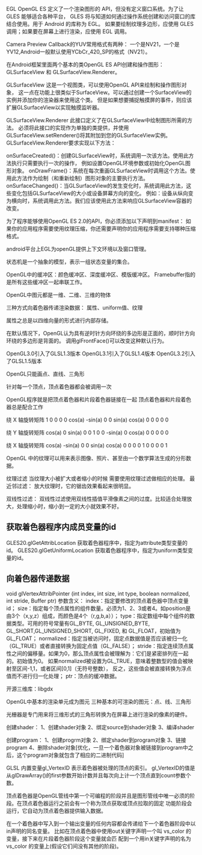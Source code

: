 EGL
    OpenGL ES 定义了一个渲染图形的 API，但没有定义窗口系统。为了让 GLES 能够适合各种平台，
    GLES 将与知道如何通过操作系统创建和访问窗口的库结合使用。用于 Android 的库称为 EGL。
    如果要绘制纹理多边形，应使用 GLES 调用；如果要在屏幕上进行渲染，应使用 EGL 调用。

Camera Preview Callback的YUV常用格式有两种：
一个是NV21，一个是YV12,Android一般默认使用YCbCr_420_SP的格式（NV21）。

在Android框架里面两个基本的类OpenGL ES API创建和操作图形： GLSurfaceView 和 GLSurfaceView.Renderer。

GLSurfaceView
这是一个视图类，可以使用OpenGL API来绘制和操作图形对象，
这一点在功能上很类似于SurfaceView。可以通过创建一个SurfaceView的实例并添加你的渲染器来使用这个类。
但是如果想要捕捉触摸屏的事件，则应该扩展GLSurfaceView以实现触摸监听器。

GLSurfaceView.Renderer
此接口定义了在GLSurfaceView中绘制图形所需的方法。
必须将此接口的实现作为单独的类提供，并使用GLSurfaceView.setRenderer()将其附加到您的GLSurfaceView实例。
GLSurfaceView.Renderer要求实现以下方法：

onSurfaceCreated()：创建GLSurfaceView时，系统调用一次该方法。使用此方法执行只需要执行一次的操作，
例如设置OpenGL环境参数或初始化OpenGL图形对象。
onDrawFrame()：系统在每次重画GLSurfaceView时调用这个方法。使用此方法作为绘制（和重新绘制）图形对象的主要执行方法。
onSurfaceChanged()：当GLSurfaceView的发生变化时，系统调用此方法，这些变化包括GLSurfaceView的大小或设备屏幕方向的变化。
例如：设备从纵向变为横向时，系统调用此方法。我们应该使用此方法来响应GLSurfaceView容器的改变。

为了程序能够使用OpenGL ES 2.0的API，你必须添加以下声明到manifest：
<uses-feature android:glEsVersion="0x00020000" android:required="true" />
如果你的应用程序需要使用纹理压缩，你还需要声明你的应用程序需要支持哪种压缩格式。
<supports-gl-texture android:name="GL_OES_compressed_ETC1_RGB8_texture" />
<supports-gl-texture android:name="GL_OES_compressed_paletted_texture" />


android平台上EGL为openGL提供上下文环境以及窗口管理。

状态机是一个抽象的模型，表示一组状态变量的集合。

OpenGL中的缓冲区：颜色缓冲区、深度缓冲区、模版缓冲区。
Framebuffer指的是所有这些缓冲区一起串联工作。

OpenGL中图元都是一维、二维、三维的物体

三种方式向着色器传递渲染数据：
属性、uniform值、纹理

属性之总是以四维向量的形式进行内部存储。

在默认情况下，OpenGL认为具有逆时针方向环绕的多边形是正面的，顺时针方向环绕的多边形是背面的。
调用glFrontFace()可以改变这种默认行为。

OpenGL3.0引入了GLSL1.3版本
OpenGL3.1引入了GLSL1.4版本
OpenGL3.2引入了GLSL1.5版本

OpenGL只能画点、直线、三角形

针对每一个顶点，顶点着色器都会被调用一次

OpenGL程序就是把顶点着色器和片段着色器链接在一起
顶点着色器和片段着色器总是配合工作


绕 X 轴旋转矩阵
1       0       0       0
0     cos(a)  -sin(a)   0
0     sin(a)  cos(a)    0
0       0       0       0


绕 Y 轴旋转矩阵
cos(a)    0     sin(a)    0
  0       1       0       0
-sin(a)   0     cos(a)    0
  0       0       0       0


绕 X 轴旋转矩阵
cos(a)     -sin(a)  0   0
sin(a)     cos(a)   0   0
  0           0     1   0
  0           0     0   1


OpenGL 中的纹理可以用来表示图像、照片、甚至由一个数学算法生成的分形数据。

纹理过滤
当纹理大小被扩大或者缩小的时候 需要使用纹理过滤做相应的处理。
最近邻过滤：
    放大纹理时，它的锯齿效果看起来很明显。

双线性过滤：
    双线性过滤使用双线性插值平滑像素之间的过度。比较适合处理放大，处理缩小时，缩小到一定的大小就效果不好。


## 获取着色器程序内成员变量的id
GLES20.glGetAttribLocation 获取着色器程序中，指定为attribute类型变量的id。
GLES20.glGetUniformLocation 获取着色器程序中，指定为uniform类型变量的id。

## 向着色器传递数据
void glVertexAttribPointer (int index, int size, int type, boolean normalized, int stride, Buffer ptr)
参数含义：
index：指定要修改的顶点着色器中顶点变量id；
size：指定每个顶点属性的组件数量。必须为1、2、3或者4。如position是由3个（x,y,z）组成，而颜色是4个（r,g,b,a））；
type：指定数组中每个组件的数据类型。可用的符号常量有GL_BYTE, GL_UNSIGNED_BYTE, GL_SHORT,GL_UNSIGNED_SHORT, GL_FIXED, 和 GL_FLOAT，初始值为GL_FLOAT；
normalized：指定当被访问时，固定点数据值是否应该被归一化（GL_TRUE）或者直接转换为固定点值（GL_FALSE）；
stride：指定连续顶点属性之间的偏移量。如果为0，那么顶点属性会被理解为：它们是紧密排列在一起的。初始值为0。
如果normalized被设置为GL_TRUE，意味着整数型的值会被映射至区间-1,1，或者区间[0,1]（无符号整数），
反之，这些值会被直接转换为浮点值而不进行归一化处理；
ptr：顶点的缓冲数据。

开源三维库：libgdx

OpenGL中基本的渲染单元成为图元
三种基本的可渲染的图元：点、线、三角形

光栅器是专门用来将三维形式的三角形转换为在屏幕上进行渲染的像素的硬件。

创建shader：
1、创建shader对象
2、绑定source到shader对象
3、编译shader

创建program：
1、创建progrm对象
2、绑定shader到program对象
3、链接program
4、删除shader对象[优化，一旦一个着色器对象被链接到program中之后，这个program对象就包含了相应的二进制代码]


GLSL 内置变量gl_VertexID 表示着色器被处理的顶点的索引。
gl_VertexID的值是从glDrawArray()的first参数开始计数并且每次向上计一个顶点直到count参数个数。

顶点着色器是OpenGL管线中第一个可编程的阶段并且是图形管线中唯一必须的阶段。在顶点着色器运行之前会有一个称为顶点获取或顶点拉取的固定
功能阶段会运行，它自动为顶点着色器提供输入数据。

在一个着色器中写入到一个输出变量的任何内容都会传递给下一个着色器阶段中以in声明的同名变量。
比如在顶点着色器中使用out关键字声明一个叫 vs_color 的变量，接下来在片段着色器阶段这个变量就会匹
配到一个用in关键字声明的名为 vs_color 的变量上(假设它们间没有其他的阶段)。


































